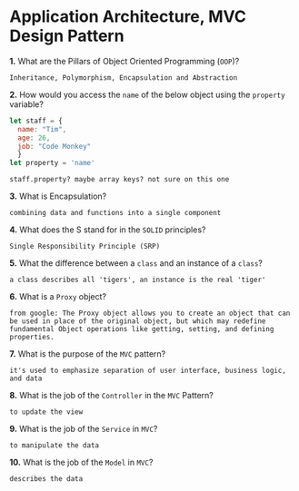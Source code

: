 # Application Architecture, MVC Design Pattern

**1.** What are the Pillars of Object Oriented Programming (`OOP`)?
<!-- enter you answer in the space below -->
```
Inheritance, Polymorphism, Encapsulation and Abstraction
```
**2.** How would you access the `name` of the below object using the `property` variable?
```js
let staff = {
  name: "Tim",
  age: 26,
  job: "Code Monkey"
  }
let property = 'name'
```
<!-- enter you answer in the space below -->
```
staff.property? maybe array keys? not sure on this one
```
**3.** What is Encapsulation?
<!-- enter you answer in the space below -->
```
combining data and functions into a single component
```
**4.** What does the S stand for in the `SOLID` principles?
<!-- enter you answer in the space below -->
```
Single Responsibility Principle (SRP)
```
**5.** What the difference between a `class` and an instance of a `class`?
<!-- enter you answer in the space below -->
```
a class describes all 'tigers', an instance is the real 'tiger'
```
**6.** What is a `Proxy` object?
<!-- enter you answer in the space below -->
```
from google: The Proxy object allows you to create an object that can be used in place of the original object, but which may redefine fundamental Object operations like getting, setting, and defining properties.
```

**7.** What is the purpose of the `MVC` pattern?
<!-- enter you answer in the space below -->
```
it's used to emphasize separation of user interface, business logic, and data
```
**8.** What is the job of the `Controller` in the `MVC` Pattern?
<!-- enter you answer in the space below -->
```
to update the view
```

**9.** What is the job of the `Service` in `MVC`?
<!-- enter you answer in the space below -->
```
to manipulate the data
```
**10.** What is the job of the `Model` in `MVC`?
<!-- enter you answer in the space below -->
```
describes the data
```
